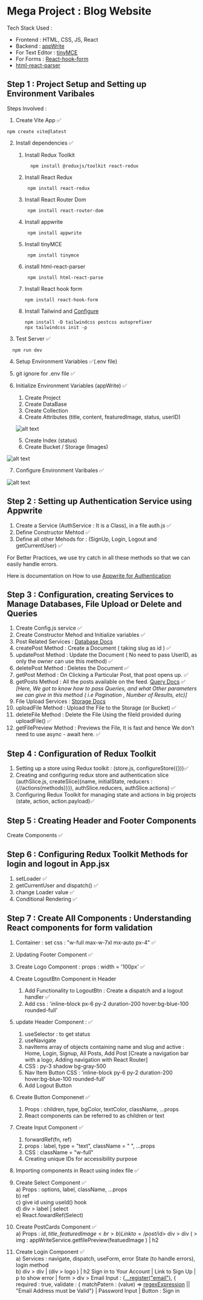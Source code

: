# Mega Project : Blog Website 
Tech Stack Used :
- Frontend : HTML, CSS, JS, React
- Backend : [appWrite](https://appwrite.io/)
- For Text Editor : [tinyMCE](https://www.tiny.cloud/)
- For Forms : [React-hook-form](https://react-hook-form.com/)
- [html-react-parser](https://www.npmjs.com/package/html-react-parser)

## Step 1 : Project Setup and Setting up Environment Varibales
Steps Involved : 
1. Create Vite App ✅<br>
  ```
  npm create vite@latest
  ```
2. Install dependencies ✅
   
   1. Install Redux Toolkit<br>

      ```
        npm install @reduxjs/toolkit react-redux
      ```
      
   3. Install React Redux<br>

       ```
        npm install react-redux
      ```
      
   5. Install React Router Dom<br>

       ```
        npm install react-router-dom
      ```
      
   7. Install appwrite<br>

       ```
        npm install appwrite 
      ```
      
   9. Install tinyMCE<br>

       ```
        npm install tinymce
      ```
       
   11. install html-react-parser<br>

       ```
        npm install html-react-parse
        ```
        
   13. Install React hook form<br>
        ```
        npm install react-hook-form
        ```
    14. Install Tailwind and [Configure](https://tailwindcss.com/docs/guides/vite) <br>
        ```
        npm install -D tailwindcss postcss autoprefixer
        npx tailwindcss init -p
        ```
        
       
3. Test Server ✅<br>
 
```
  npm run dev
```

4. Setup Environment Variables ✅(.env file)

5. git ignore for .env file ✅
6. Initialize  Environment Variables (appWrite) ✅
    1. Create Project        
    2. Create DataBase     
    3. Create Collection
    4. Create Attributes (title, content, featuredImage, status, userID)

      ![alt text](image.png)

    5. Create Index (status)   
    6. Create Bucket / Storage (Images)

  ![alt text](image-2.png)
         
7. Configure Environment Varibales ✅

  ![alt text](image-1.png)

## Step 2 : Setting up Authentication Service using Appwrite

1. Create a Service (AuthService : It is a Class), in a file auth.js ✅
2. Define Constructor Mehtod ✅
3. Define all other Mehods for : (SignUp, Login, Logout and getCurrentUser) ✅

For Better Practices, we use try catch in all these methods so that we can easily handle errors.

Here is documentation on How to use [Appwrite for Authentication](https://appwrite.io/docs/products/auth/accounts)

## Step 3 : Configuration, creating Services to Manage Databases, File Upload or Delete and Queries

1. Create Config.js service ✅
2. Create Constructor Mehod and Initialize variables ✅
3. Post Related Services : [Database Docs](https://appwrite.io/docs/references/cloud/client-web/databases)
  1. createPost Method : Create a Document ( taking slug as id ) ✅
  2. updatePost Method : Update the Document ( No need to pass UserID, as only the owner can use this method) ✅
  3. deletePost Method  : Deletes the Document ✅
  4. getPost Method : On Clicking a Particular Post, that post opens up. ✅
  5. getPosts Method : All the posts available on the feed. [Query Docs](https://appwrite.io/docs/products/databases/queries) ✅
    _[Here, We got to know how to pass Queries, and what Other parameters we can give in this method ( i.e Pagination , Number of Results, etc)]_
4. File Upload Services : [Storage Docs](https://appwrite.io/docs/references/cloud/client-web/storage)
  1. uploadFile Method : Upload the File to the Storage (or Bucket) ✅
  2. deleteFile Method : Delete the File Using the fileId provided during uploadFile() ✅
  3. getFilePreview Method : Previews the File, It is fast and hence We don't need to use async - await here. ✅


## Step 4 : Configuration of  Redux Toolkit

1. Setting up a store using Redux toolkit : (store.js, configureStore({}))✅
2. Creating and configuring redux store and authentication slice (authSlice.js, createSlice({name, initialState, reducers : {//actions(methods)}}), authSlice.reducers, authSlice.actions) ✅
3. Configuring Redux Toolkit for managing state and actions in big projects (state, action, action.payload)✅

## Step 5 : Creating Header and Footer Components 

Create Components ✅

## Step 6 : Configuring Redux Toolkit Methods for login and logout in App.jsx

1. setLoader ✅
2. getCurrentUser and dispatch() ✅
3. change Loader value ✅
4. Conditional Rendering ✅

## Step 7 : Create All Components : Understanding React components for form validation

1. Container : set css : "w-full max-w-7xl mx-auto px-4" ✅
2. Updating Footer Component ✅
3. Create Logo Component : props : width = '100px' ✅
4. Create LogoutBtn Component in Header 
    1. Add Functionality to LogoutBtn : Create a dispatch and a logout handler ✅
    2. Add css : 'inline-block px-6 py-2 duration-200 hover:bg-blue-100 rounded-full' 
5. update Header Component : ✅
    1. useSelector : to get status 
    2. useNavigate 
    3. navItems array of objects containing name and slug and active : Home, Login, Signup, All Posts, Add Post
     [Create a navigation bar with a logo, Adding navigation with React Router] 
    4. CSS : py-3 shadow bg-gray-500 
    5. Nav Item Button CSS : 'inline-block py-6 py-2 duration-200 hover:bg-blue-100 rounded-full' 
    6. Add Logout Button 
6. Create Button Componenet ✅ 
    1. Props : children, type, bgColor, textColor, className, ...props 
    2. React components can be referred to as children or text
7. Create Input Component ✅
    1. forwardRef(fn, ref) 
    2. props : label, type = "text", className = " ", ...props 
    3. CSS : className = "w-full" 
    4. Creating unique IDs for accessibility purpose 
8. Importing components in React using index file ✅

9. Create Select Component  ✅<br> 
     a) Props : options, label, className, ...props <br>
     b) ref <br>
     c) give id using useId() hook <br>
     d) div > label | select <br>
     e) React.fowardRef(Select)
10. Create PostCards Component ✅ <br> 
     a) Props : $id, title, featuredImage <br>
     b) Link to = /post/$id>  div >  div ( > img : appWriteService.getfilePreview(featuedImage  ) | h2 
11. Create Login Component ✅<br> 
     a) Services : navigate, dispatch, useForm, error State (to handle errors), login method <br>
     b) div > div |  (div > logo ) | h2 Sign in to Your Account | Link to Sign Up  | p to show error | form > div > Email Input : {[...register("email")](https://react-hook-form.com/get-started), { required : true, validate : { matchPatern : (value) => [regexExpression](https://regexr.com/) || "Email Address must be Valid"} | 
Password Input | Button : Sign in





